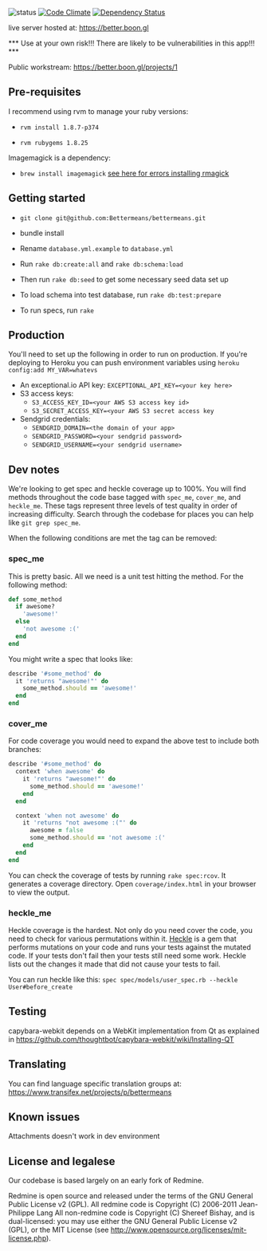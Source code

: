 ![status](https://secure.travis-ci.org/mockdeep/better.png?branch=master)
[![Code Climate](https://codeclimate.com/github/mockdeep/better.png)](https://codeclimate.com/github/mockdeep/better)
[![Dependency Status](https://gemnasium.com/mockdeep/better.png)](https://gemnasium.com/mockdeep/better)

live server hosted at: https://better.boon.gl

*** Use at your own risk!!! There are likely to be vulnerabilities in this
app!!! ***

Public workstream: https://better.boon.gl/projects/1

Pre-requisites
--------------

I recommend using rvm to manage your ruby versions:

* `rvm install 1.8.7-p374`

* `rvm rubygems 1.8.25`

Imagemagick is a dependency:

* `brew install imagemagick` [see here for errors installing rmagick](http://stackoverflow.com/a/13967303/372479)

Getting started
---------------

* `git clone git@github.com:Bettermeans/bettermeans.git`

* bundle install

* Rename `database.yml.example` to `database.yml`

* Run `rake db:create:all` and `rake db:schema:load`

* Then run `rake db:seed` to get some necessary seed data set up

* To load schema into test database, run `rake db:test:prepare`

* To run specs, run `rake`

Production
----------

You'll need to set up the following in order to run on production. If you're
deploying to Heroku you can push environment variables using `heroku config:add MY_VAR=whatevs`

* An exceptional.io API key: `EXCEPTIONAL_API_KEY=<your key here>`
* S3 access keys:
  - `S3_ACCESS_KEY_ID=<your AWS S3 access key id>`
  - `S3_SECRET_ACCESS_KEY=<your AWS S3 secret access key`
* Sendgrid credentials:
  - `SENDGRID_DOMAIN=<the domain of your app>`
  - `SENDGRID_PASSWORD=<your sendgrid password>`
  - `SENDGRID_USERNAME=<your sendgrid username>`

Dev notes
---------

We're looking to get spec and heckle coverage up to 100%. You will find methods
throughout the code base tagged with `spec_me`, `cover_me`, and `heckle_me`.
These tags represent three levels of test quality in order of increasing
difficulty. Search through the codebase for places you can help like
`git grep spec_me`.

When the following conditions are met the tag can be removed:

### spec_me

This is pretty basic. All we need is a unit test hitting the method. For the
following method:

```ruby
def some_method
  if awesome?
    'awesome!'
  else
    'not awesome :('
  end
end
```

You might write a spec that looks like:

```ruby
describe '#some_method' do
  it 'returns "awesome!"' do
    some_method.should == 'awesome!'
  end
end
```

### cover_me

For code coverage you would need to expand the above test to include both
branches:

```ruby
describe '#some_method' do
  context 'when awesome' do
    it 'returns "awesome!"' do
      some_method.should == 'awesome!'
    end
  end

  context 'when not awesome' do
    it 'returns "not awesome :("' do
      awesome = false
      some_method.should == 'not awesome :('
    end
  end
end
```

You can check the coverage of tests by running `rake spec:rcov`. It generates
a coverage directory. Open `coverage/index.html` in your browser to view the
output.

### heckle_me

Heckle coverage is the hardest. Not only do you need cover the code, you need to
check for various permutations within it.
[Heckle](https://github.com/seattlerb/heckle) is a gem that performs mutations
on your code and runs your tests against the mutated code. If your tests don't
fail then your tests still need some work. Heckle lists out the changes it made
that did not cause your tests to fail.

You can run heckle
like this: `spec spec/models/user_spec.rb --heckle User#before_create`

Testing
-------

capybara-webkit depends on a WebKit implementation from Qt as explained in
https://github.com/thoughtbot/capybara-webkit/wiki/Installing-QT

Translating
-----------

You can find language specific translation groups at:
https://www.transifex.net/projects/p/bettermeans

Known issues
------------

Attachments doesn't work in dev environment

License and legalese
--------------------

Our codebase is based largely on an early fork of Redmine.

Redmine is open source and released under the terms of the GNU General Public License v2 (GPL).
All redmine code is Copyright (C) 2006-2011  Jean-Philippe Lang
All non-redmine code is Copyright (C) Shereef Bishay, and is dual-licensed: you may use either the GNU General Public License v2 (GPL), or the MIT License (see http://www.opensource.org/licenses/mit-license.php).
